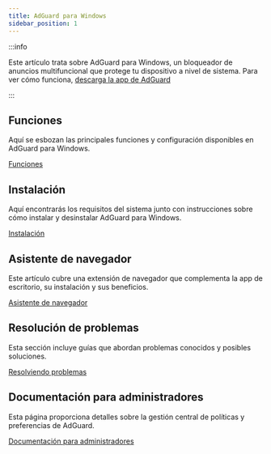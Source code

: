 ```yaml
---
title: AdGuard para Windows
sidebar_position: 1
---
```


:::info

Este artículo trata sobre AdGuard para Windows, un bloqueador de anuncios multifuncional que protege tu dispositivo a nivel de sistema. Para ver cómo funciona, [descarga la app de AdGuard](https://agrd.io/download-kb-adblock)

:::

## Funciones

Aquí se esbozan las principales funciones y configuración disponibles en AdGuard para Windows.

[Funciones](/adguard-for-windows/features/features.md)

## Instalación

Aquí encontrarás los requisitos del sistema junto con instrucciones sobre cómo instalar y desinstalar AdGuard para Windows.

[Instalación](/adguard-for-windows/installation.md)

## Asistente de navegador

Este artículo cubre una extensión de navegador que complementa la app de escritorio, su instalación y sus beneficios.

[Asistente de navegador](/adguard-for-windows/browser-assistant.md)

## Resolución de problemas

Esta sección incluye guías que abordan problemas conocidos y posibles soluciones.

[Resolviendo problemas](/adguard-for-windows/solving-problems/solving-problems.md)

## Documentación para administradores

Esta página proporciona detalles sobre la gestión central de políticas y preferencias de AdGuard.

[Documentación para administradores](/adguard-for-windows/admins-documentation.md)
